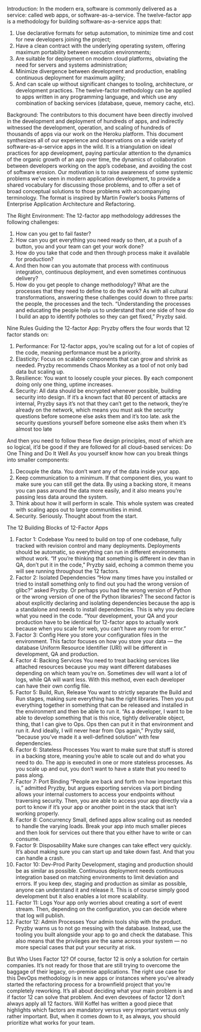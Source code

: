 Introduction:
In the modern era, software is commonly delivered as a service: called web apps, or software-as-a-service. The twelve-factor app is a methodology for building software-as-a-service apps that:
1. Use declarative formats for setup automation, to minimize time and cost for new developers joining the project;
2. Have a clean contract with the underlying operating system, offering maximum portability between execution environments;
3. Are suitable for deployment on modern cloud platforms, obviating the need for servers and systems administration;
4. Minimize divergence between development and production, enabling continuous deployment for maximum agility;
5. And can scale up without significant changes to tooling, architecture, or development practices.
The twelve-factor methodology can be applied to apps written in any programming language, and which use any combination of backing services (database, queue, memory cache, etc).

Background:
The contributors to this document have been directly involved in the development and deployment of hundreds of apps, and indirectly witnessed the development, operation, and scaling of hundreds of thousands of apps via our work on the Heroku platform.
This document synthesizes all of our experience and observations on a wide variety of software-as-a-service apps in the wild. It is a triangulation on ideal practices for app development, paying particular attention to the dynamics of the organic growth of an app over time, the dynamics of collaboration between developers working on the app’s codebase, and avoiding the cost of software erosion.
Our motivation is to raise awareness of some systemic problems we’ve seen in modern application development, to provide a shared vocabulary for discussing those problems, and to offer a set of broad conceptual solutions to those problems with accompanying terminology. The format is inspired by Martin Fowler’s books Patterns of Enterprise Application Architecture and Refactoring.

The Right Environment:
The 12-factor app methodology addresses the following challenges:
1. How can you get to fail faster?
2. How can you get everything you need ready so then, at a push of a button, you and your team can get your work done?
3. How do you take that code and then through process make it available for production?
4. And then how can you automate that process with continuous integration, continuous deployment, and even sometimes continuous delivery?
5. How do you get people to change methodology? What are the processes that they need to define to do the work?
As with all cultural transformations, answering these challenges could down to three parts: the people, the processes and the tech.
“Understanding the processes and educating the people help us to understand that one side of how do I build an app to identify potholes so they can get fixed,” Pryzby said.

Nine Rules Guiding the 12-factor App:
Pryzby offers the four words that 12 factor stands on:
1. Performance: For 12-factor apps, you’re scaling out for a lot of copies of the code, meaning performance must be a priority.
2. Elasticity: Focus on scalable components that can grow and shrink as needed. Pryzby recommends Chaos Monkey as a tool of not only bad data but scaling up.
3. Resilience: You want to loosely couple your pieces. By each component doing only one thing, uptime increases.
4. Security: All data should be encrypted whenever possible, building security into design. If it’s a known fact that 80 percent of attacks are internal, Pryzby says it’s not that they can’t get to the network, they’re already on the network, which means you must ask the security questions before someone else asks them and it’s too late.
ask the security questions yourself before someone else asks them when it’s almost too late

And then you need to follow these five design principles, most of which are so logical, it’d be good if they are followed for all cloud-based services:
Do One Thing and Do It Well
As you yourself know how can you break things into smaller components:
1. Decouple the data. You don’t want any of the data inside your app.
2. Keep communication to a minimum. If that component dies, you want to make sure you can still get the data. By using a backing store, it means you can pass around the data more easily, and it also means you’re passing less data around the system.
3. Think about how it will perform in scale. This whole system was created with scaling apps out to large communities in mind.
4. Security. Seriously. Thought about from the start.

The 12 Building Blocks of 12-Factor Apps
1. Factor 1: Codebase
You need to build on top of one codebase, fully tracked with revision control and many deployments. Deployments should be automatic, so everything can run in different environments without work.
“If you’re thinking that something is different in dev than in QA, don’t put it in the code,” Pryzby said, echoing a common theme you will see running throughout the 12 factors.
2. Factor 2: Isolated Dependencies
“How many times have you installed or tried to install something only to find out you had the wrong version of glibc?” asked Pryzby. Or perhaps you had the wrong version of Python or the wrong version of one of the Python libraries?
The second factor is about explicitly declaring and isolating dependencies because the app is a standalone and needs to install dependencies. This is why you declare what you need in the code.
“Your development, your QA and your production have to be identical for 12-factor apps to actually work because when you scale for web, you can’t have any room for error.”
3. Factor 3: Config
Here you store your configuration files in the environment. This factor focuses on how you store your data — the database Uniform Resource Identifier (URI) will be different in development, QA and production.
4. Factor 4: Backing Services
You need to treat backing services like attached resources because you may want different databases depending on which team you’re on. Sometimes dev will want a lot of logs, while QA will want less. With this method, even each developer can have their own config file.
5. Factor 5: Build, Run, Release
You want to strictly separate the Build and Run stages, making sure everything has the right libraries. Then you put everything together in something that can be released and installed in the environment and then be able to run it.
“As a developer, I want to be able to develop something that is this nice, tightly deliverable object, thing, that I can give to Ops. Ops then can put it in that environment and run it. And ideally, I will never hear from Ops again,” Pryzby said, “because you’ve made it a well-defined solution” with few dependencies.
6. Factor 6: Stateless Processes
You want to make sure that stuff is stored in a backing store, meaning you’re able to scale out and do what you need to do. The app is executed in one or more stateless processes. As you scale up and out, you don’t want to have a state that you need to pass along.
7. Factor 7: Port Binding
“People are back and forth on how important this is,” admitted Pryzby, but argues exporting services via port binding allows your internal customers to access your endpoints without traversing security. Then, you are able to access your app directly via a port to know if it’s your app or another point in the stack that isn’t working properly.
8. Factor 8: Concurrency
Small, defined apps allow scaling out as needed to handle the varying loads. Break your app into much smaller pieces and then look for services out there that you either have to write or can consume.
9. Factor 9: Disposability
Make sure changes can take effect very quickly. It’s about making sure you can start up and take down fast. And that you can handle a crash.
10. Factor 10: Dev-Prod Parity
Development, staging and production should be as similar as possible. Continuous deployment needs continuous integration based on matching environments to limit deviation and errors. If you keep dev, staging and production as similar as possible, anyone can understand it and release it. This is of course simply good development but it also enables a lot more scalability.
11. Factor 11: Logs
Your app only worries about creating a sort of event stream. Then, depending on the configuration, you can decide where that log will publish.
12. Factor 12: Admin Processes
Your admin tools ship with the product. Pryzby warns us to not go messing with the database. Instead, use the tooling you built alongside your app to go and check the database. This also means that the privileges are the same across your system — no more special cases that put your security at risk.

But Who Uses Factor 12?
Of course, factor 12 is only a solution for certain companies. It’s not ready for those that are still trying to overcome the baggage of their legacy, on-premise applications. The right use case for this DevOps methodology is in new apps or instances where you’ve already started the refactoring process for a brownfield project that you’re completely reworking.
It’s all about deciding what your main problem is and if factor 12 can solve that problem. And even devotees of factor 12 don’t always apply all 12 factors. Will Koffel has written a good piece that highlights which factors are mandatory versus very important versus only rather important.
But, when it comes down to it, as always, you should prioritize what works for your team.











